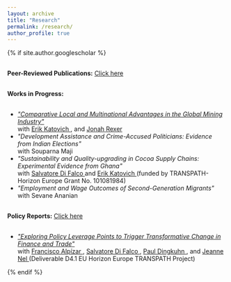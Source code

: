 ```yaml
---
layout: archive
title: "Research"
permalink: /research/
author_profile: true
---
```


{% if site.author.googlescholar %}

<div class="wordwrap" style="margin-top: 30px; margin-bottom: 30px;">
  <strong>Peer-Reviewed Publications:</strong> <a href="https://utsoree.github.io/publications/">Click here</a>
</div>


<div class="wordwrap" style="margin-top: 30px; margin-bottom: 30px;">
  <strong>Works in Progress:</strong>
</div>

<ul>
  <li>
    <em> <a href="https://www.dropbox.com/scl/fi/8b3ca86rynu11ddsfyw6b/DKR_Global_Mining_011525.pdf?rlkey=ks9z4t339eexvybfjgnda446i&dl=0"> "Comparative Local and Multinational Advantages in the Global Mining Industry"  </a> </em>
    <br> with  <a href="https://ekatovich.github.io/"> Erik Katovich
    </a>,  and  <a href="https://www.jonahrexer.com/">  Jonah Rexer  </a>
  </li>
  
  <li>
    <em>"Development Assistance and Crime-Accused Politicians: Evidence from Indian Elections"</em>
    <br> with Souparna Maji
  </li>

  <li>
    <em>"Sustainability and Quality-upgrading in Cocoa Supply Chains: Experimental Evidence from Ghana"</em> 
    <br> with <a href="https://www.unige.ch/gsem/en/research/faculty/all/salvatore-di-falco/"> Salvatore Di Falco  </a>  and <a href="https://ekatovich.github.io/"> Erik Katovich
    </a> (funded by TRANSPATH- Horizon Europe Grant No. 101081984)
  </li>

  <li>
    <em>"Employment and Wage Outcomes of Second-Generation Migrants"</em>
    <br> with Sevane Ananian
  </li>

  <!-- Uncomment the entry below if you want to include it -->
  <!--
  <li>
    U. Das, 
    <em>"Impact of CCTs on Female Education and Labour Market Outcomes: Evidence from Kanyashree Prakalpa of West Bengal, India"</em>
  </li>
  -->

</ul>

<div class="wordwrap" style="margin-top: 30px; margin-bottom: 30px;">
  <strong>Policy Reports:</strong> <a href="https://utsoree.github.io/publications/">Click here</a>
</div>

<ul>
 <li>
    <em> <a href="https://transpath.eu/storage/app/uploads/public/671/0e0/654/6710e06548f51527854354.pdf#file_name=TRANSPATH%20D4.1%20Review%20of%20policy%20interventions%20and%20policy%20entry%20points.pdf"> "Exploring Policy Leverage Points to Trigger Transformative Change in Finance and Trade" </a>  </em> 
    <br> with  <a href="https://www.wur.nl/en/persons/francisco-alpizar-rodriguez.htm"> Francisco Alpízar  </a> ,  <a href="https://www.unige.ch/gsem/en/research/faculty/all/salvatore-di-falco/"> Salvatore Di Falco  </a>, <a href="https://research.wur.nl/en/persons/paul-dingkuhn">  Paul Dingkuhn </a>, and <a href="https://www.wur.nl/en/persons/jeanne-nel.htm"> Jeanne Nel </a>   (Deliverable D4.1 EU Horizon Europe TRANSPATH Project) 
  </li>

</ul>


{% endif %}



